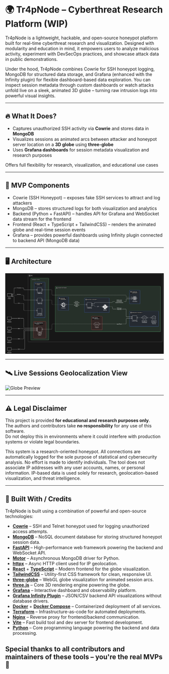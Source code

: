 # 🌍 Tr4pNode – Cyberthreat Research Platform (WIP)

Tr4pNode is a lightweight, hackable, and open-source honeypot platform built for real-time cyberthreat research and visualization. Designed with modularity and education in mind, it empowers users to analyze malicious activity, experiment with DevSecOps practices, and showcase attack data in public demonstrations.

Under the hood, Tr4pNode combines Cowrie for SSH honeypot logging, MongoDB for structured data storage, and Grafana (enhanced with the Infinity plugin) for flexible dashboard-based data exploration. You can inspect session metadata through custom dashboards or watch attacks unfold live on a sleek, animated 3D globe – turning raw intrusion logs into powerful visual insights.

---

## 🔥 What It Does?

- Captures unauthorized SSH activity via **Cowrie** and stores data in **MongoDB**
- Visualizes sessions as animated arcs between attacker and honeypot server location on a **3D globe** using **three-globe**
- Uses **Grafana dashboards** for session metadata visualization and research purposes

Offers full flexibility for research, visualization, and educational use cases

---

## 📡 MVP Components

- Cowrie (SSH Honeypot) – exposes fake SSH services to attract and log attackers
- MongoDB – stores structured logs for both visualization and analytics
- Backend (Python + FastAPI) – handles API for Grafana and WebSocket data stream for the frontend
- Frontend (React + TypeScript + TailwindCSS) – renders the animated globe and real-time session events
- Grafana – provides powerful dashboards using Infinity plugin connected to backend API (MongoDB data)

---

## 🖥️ Architecture

![Globe Preview](img/structure.png)

---

## 🛰️ Live Sessions Geolocalization View

![Globe Preview](img/globe.gif)

---

## ⚠️ Legal Disclaimer

This project is provided **for educational and research purposes only**.  
The authors and contributors take **no responsibility** for any use of this software.  
Do not deploy this in environments where it could interfere with production systems or violate legal boundaries.

This system is a research-oriented honeypot. All connections are automatically logged for the sole purpose of statistical and cybersecurity analysis.
No effort is made to identify individuals. The tool does not associate IP addresses with any user accounts, names, or personal information.
IP-based data is used solely for research, geolocation-based visualization, and threat intelligence.

---

## 🧩 Built With / Credits

Tr4pNode is built using a combination of powerful and open-source technologies:

- [**Cowrie**](https://github.com/cowrie/cowrie) – SSH and Telnet honeypot used for logging unauthorized access attempts.
- [**MongoDB**](https://www.mongodb.com/) – NoSQL document database for storing structured honeypot session data.
- [**FastAPI**](https://github.com/tiangolo/fastapi) – High-performance web framework powering the backend and WebSocket API.
- [**Motor**](https://github.com/mongodb/motor) – Asynchronous MongoDB driver for Python.
- [**httpx**](https://github.com/encode/httpx) – Async HTTP client used for IP geolocation.
- [**React**](https://react.dev/) + [**TypeScript**](https://www.typescriptlang.org/) – Modern frontend for the globe visualization.
- [**TailwindCSS**](https://tailwindcss.com/) – Utility-first CSS framework for clean, responsive UI.
- [**three-globe**](https://github.com/vasturiano/three-globe) – WebGL globe visualization for animated session arcs.
- [**three.js**](https://threejs.org/) – Core 3D rendering engine powering the globe.
- [**Grafana**](https://grafana.com/) – Interactive dashboard and observability platform.
- [**Grafana Infinity Plugin**](https://github.com/yesoreyeram/grafana-infinity-datasource) – JSON/CSV backend API visualizations without database drivers.
- [**Docker**](https://www.docker.com/) + [**Docker Compose**](https://docs.docker.com/compose/) – Containerized deployment of all services.
- [**Terraform**](https://www.terraform.io/) – Infrastructure-as-code for automated deployments.
- [**Nginx**](https://www.nginx.com/) – Reverse proxy for frontend/backend communication.
- [**Vite**](https://vitejs.dev/) – Fast build tool and dev server for frontend development.
- [**Python**](https://www.python.org/) – Core programming language powering the backend and data processing.

## Special thanks to all contributors and maintainers of these tools – you're the real MVPs 🙏
